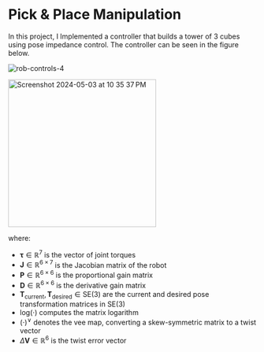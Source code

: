 # Pick & Place Manipulation

In this project, I Implemented a controller that builds a tower of 3 cubes using pose impedance control. The controller can be seen in the figure below.

![rob-controls-4](https://github.com/omarrayyann/pick-and-place-franke/assets/77675540/f7c700f7-35f6-4855-8ade-2e9af4b3f6cc)

<img width="300" alt="Screenshot 2024-05-03 at 10 35 37 PM" src="https://github.com/omarrayyann/pick-and-place-franke/assets/77675540/bb81a6ce-7599-4901-96d9-7ba769243a2d">

where:
- $\boldsymbol{\tau} \in \mathbb{R}^7$ is the vector of joint torques
- $\mathbf{J} \in \mathbb{R}^{6 \times 7}$ is the Jacobian matrix of the robot
- $\mathbf{P} \in \mathbb{R}^{6 \times 6}$ is the proportional gain matrix
- $\mathbf{D} \in \mathbb{R}^{6 \times 6}$ is the derivative gain matrix
- $\mathbf{T}_{\text{current}}, \mathbf{T}_{\text{desired}} \in \text{SE}(3)$ are the current and desired pose transformation matrices in $\text{SE}(3)$
- $\text{log}(\cdot)$ computes the matrix logarithm
- $(\cdot)^\vee$ denotes the vee map, converting a skew-symmetric matrix to a twist vector
- $\Delta \boldsymbol{V} \in \mathbb{R}^6$ is the twist error vector
